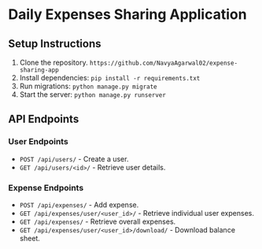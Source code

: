 # Daily Expenses Sharing Application

## Setup Instructions

1. Clone the repository. `https://github.com/NavyaAgarwal02/expense-sharing-app`
2. Install dependencies: `pip install -r requirements.txt`
3. Run migrations: `python manage.py migrate`
4. Start the server: `python manage.py runserver`

## API Endpoints

### User Endpoints

- `POST /api/users/` - Create a user.
- `GET /api/users/<id>/` - Retrieve user details.

### Expense Endpoints

- `POST /api/expenses/` - Add expense.
- `GET /api/expenses/user/<user_id>/` - Retrieve individual user expenses.
- `GET /api/expenses/` - Retrieve overall expenses.
- `GET /api/expenses/user/<user_id>/download/` - Download balance sheet.

